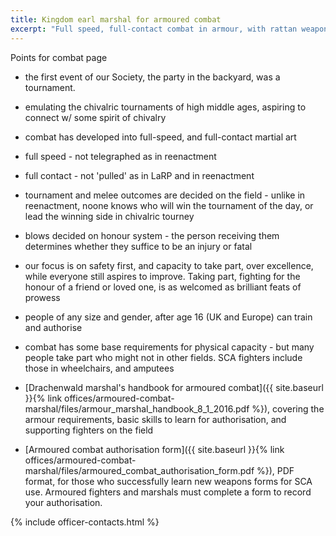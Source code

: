 ```yaml
---
title: Kingdom earl marshal for armoured combat
excerpt: "Full speed, full-contact combat in armour, with rattan weapons: aspiring to chivalry"
---
```


Points for combat page

- the first event of our Society, the party in the backyard, was a tournament. 
- emulating the chivalric tournaments of high middle ages, aspiring to connect w/ some spirit of chivalry

- combat has developed into full-speed, and full-contact martial art
- full speed - not telegraphed as in reenactment
- full contact - not 'pulled' as in LaRP and in reenactment
- tournament and melee outcomes are decided on the field - unlike in reenactment, noone knows who will win the tournament of the day, or lead the winning side in chivalric tourney
- blows decided on honour system - the person receiving them determines whether they suffice to be an injury or fatal

- our focus is on safety first, and capacity to take part, over excellence, while everyone still aspires to improve. Taking part, fighting for the honour of a friend or loved one, is as welcomed as brilliant feats of prowess

- people of any size and gender, after age 16 (UK and Europe) can train and authorise
- combat has some base requirements for physical capacity - but many people take part who might not in other fields. SCA fighters include those in wheelchairs, and amputees




* [Drachenwald marshal's handbook for armoured combat]({{ site.baseurl }}{% link offices/armoured-combat-marshal/files/armour_marshal_handbook_8_1_2016.pdf %}), covering the armour requirements, basic skills to learn for authorisation, and supporting fighters on the field

* [Armoured combat authorisation form]({{ site.baseurl }}{% link offices/armoured-combat-marshal/files/armoured_combat_authorisation_form.pdf %}), PDF format, for those who  successfully learn new weapons forms for SCA use. Armoured fighters and marshals must complete a form to record your authorisation.


{% include officer-contacts.html %}
